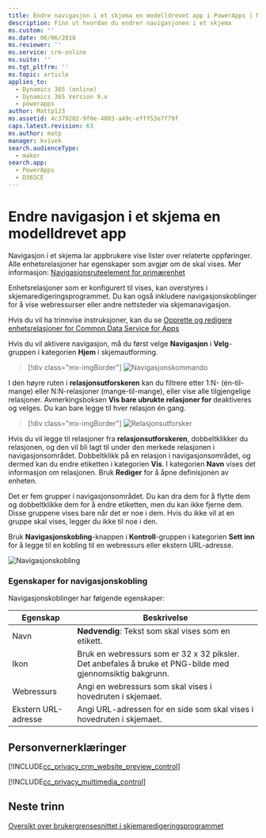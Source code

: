 ```yaml
---
title: Endre navigasjon i et skjema en modelldrevet app i PowerApps | MicrosoftDocs
description: Finn ut hvordan du endrer navigasjonen i et skjema
ms.custom: ''
ms.date: 06/06/2018
ms.reviewer: ''
ms.service: crm-online
ms.suite: ''
ms.tgt_pltfrm: ''
ms.topic: article
applies_to:
  - Dynamics 365 (online)
  - Dynamics 365 Version 9.x
  - powerapps
author: Mattp123
ms.assetid: 4c379202-9f0e-4003-a49c-efff53e7f79f
caps.latest.revision: 63
ms.author: matp
manager: kvivek
search.audienceType:
  - maker
search.app:
  - PowerApps
  - D365CE
---
```

# <a name="change-navigation-within-a-model-driven-app-form"></a>Endre navigasjon i et skjema en modelldrevet app

 Navigasjon i et skjema lar appbrukere vise lister over relaterte oppføringer. Alle enhetsrelasjoner har egenskaper som avgjør om de skal vises. Mer informasjon: [Navigasjonsruteelement for primærenhet](../common-data-service/create-edit-1n-relationships-solution-explorer.md#navigation-pane-item-for-primary-entity)  
  
 Enhetsrelasjoner som er konfigurert til vises, kan overstyres i skjemaredigeringsprogrammet. Du kan også inkludere navigasjonskoblinger for å vise webressurser eller andre nettsteder via skjemanavigasjon.  
  
 Hvis du vil ha trinnvise instruksjoner, kan du se [Opprette og redigere enhetsrelasjoner for Common Data Service for Apps](../common-data-service/create-edit-entity-relationships.md)  
  
 Hvis du vil aktivere navigasjon, må du først velge **Navigasjon** i **Velg**-gruppen i kategorien **Hjem** i skjemautforming.  
 
> [!div class="mx-imgBorder"] 
> ![Navigasjonskommando](media/navigation-command.png)
 
 I den høyre ruten i **relasjonsutforskeren** kan du filtrere etter 1:N- (én-til-mange) eller N:N-relasjoner (mange-til-mange), eller vise alle tilgjengelige relasjoner. Avmerkingsboksen **Vis bare ubrukte relasjoner for** deaktiveres og velges. Du kan bare legge til hver relasjon én gang.  
 
 > [!div class="mx-imgBorder"] 
 > ![Relasjonsutforsker](media/relationship-explorer.png)

 Hvis du vil legge til relasjoner fra **relasjonsutforskeren**, dobbeltklikker du relasjonen, og den vil bli lagt til under den merkede relasjonen i navigasjonsområdet. Dobbeltklikk på en relasjon i navigasjonsområdet, og dermed kan du endre etiketten i kategorien **Vis**. I kategorien **Navn** vises det informasjon om relasjonen. Bruk **Rediger** for å åpne definisjonen av enheten.  
  
 Det er fem grupper i navigasjonsområdet. Du kan dra dem for å flytte dem og dobbeltklikke dem for å endre etiketten, men du kan ikke fjerne dem. Disse gruppene vises bare når det er noe i dem. Hvis du ikke vil at en gruppe skal vises, legger du ikke til noe i den.  
  
 Bruk **Navigasjonskobling**-knappen i **Kontroll**-gruppen i kategorien **Sett inn** for å legge til en kobling til en webressurs eller ekstern URL-adresse.  
 
 ![Navigasjonskobling](media/navigation-link.png)
 
<a name="BKMK_NavigationLinkProperties"></a>   
### <a name="navigation-link-properties"></a>Egenskaper for navigasjonskobling  
 Navigasjonskoblinger har følgende egenskaper:  
  
|Egenskap|Beskrivelse|  
|--------------|-----------------|  
|Navn|**Nødvendig**: Tekst som skal vises som en etikett.|  
|Ikon|Bruk en webressurs som er 32 x 32 piksler. Det anbefales å bruke et PNG-bilde med gjennomsiktig bakgrunn.|  
|Webressurs|Angi en webressurs som skal vises i hovedruten i skjemaet.|  
|Ekstern URL-adresse|Angi URL-adressen for en side som skal vises i hovedruten i skjemaet.|  

<a name="BKMK_PrivacyNotices"></a>   

## <a name="privacy-notices"></a>Personvernerklæringer  
 [!INCLUDE[cc_privacy_crm_website_preview_control](../../includes/cc-privacy-crm-website-preview-control.md)]    
  
 [!INCLUDE[cc_privacy_multimedia_control](../../includes/cc-privacy-multimedia-control.md)]  

## <a name="next-steps"></a>Neste trinn

[Oversikt over brukergrensesnittet i skjemaredigeringsprogrammet](form-editor-user-interface-legacy.md)
